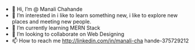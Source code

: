 - 👋 Hi, I’m @ Manali Chahande
- 👀 I’m interested in i like to learn something new, i like to explore new places and meeting new people.
- 🌱 I’m currently learning MERN Stack 
- 💞️ I’m looking to collaborate on Web Designing
- 📫 How to reach me http://linkedin.com/in/manali-cha hande-375729212

<!---
Manali0712/Manali0712 is a ✨ special ✨ repository because its `README.md` (this file) appears on your GitHub profile.
You can click the Preview link to take a look at your changes.
--->

